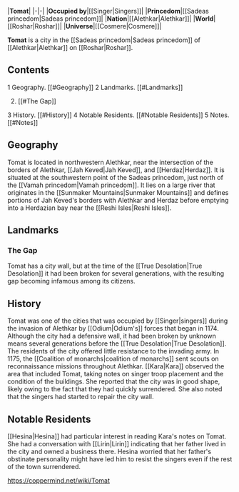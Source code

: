 |**Tomat**|
|-|-|
|**Occupied by**|[[Singer\|Singers]]|
|**Princedom**|[[Sadeas princedom\|Sadeas princedom]]|
|**Nation**|[[Alethkar\|Alethkar]]|
|**World**|[[Roshar\|Roshar]]|
|**Universe**|[[Cosmere\|Cosmere]]|

**Tomat** is a city in the [[Sadeas princedom\|Sadeas princedom]] of [[Alethkar\|Alethkar]] on [[Roshar\|Roshar]].

## Contents

1 Geography. [[#Geography]] 
2 Landmarks. [[#Landmarks]] 

2. [[#The Gap]] 


3 History. [[#History]] 
4 Notable Residents. [[#Notable Residents]] 
5 Notes. [[#Notes]] 


## Geography
Tomat is located in northwestern Alethkar, near the intersection of the borders of Alethkar, [[Jah Keved\|Jah Keved]], and [[Herdaz\|Herdaz]]. It is situated at the southwestern point of the Sadeas princedom, just north of the [[Vamah princedom\|Vamah princedom]]. It lies on a large river that originates in the [[Sunmaker Mountains\|Sunmaker Mountains]] and defines portions of Jah Keved's borders with Alethkar and Herdaz before emptying into a Herdazian bay near the [[Reshi Isles\|Reshi Isles]].

## Landmarks
### The Gap
Tomat has a city wall, but at the time of the [[True Desolation\|True Desolation]] it had been broken for several generations, with the resulting gap becoming infamous among its citizens.

## History
Tomat was one of the cities that was occupied by [[Singer\|singers]] during the invasion of Alethkar by [[Odium\|Odium's]] forces that began in 1174. Although the city had a defensive wall, it had been broken by unknown means several generations before the [[True Desolation\|True Desolation]]. The residents of the city offered little resistance to the invading army.
In 1175, the [[Coalition of monarchs\|coalition of monarchs]] sent scouts on reconnaissance missions throughout Alethkar. [[Kara\|Kara]] observed the area that included Tomat, taking notes on singer troop placement and the condition of the buildings. She reported that the city was in good shape, likely owing to the fact that they had quickly surrendered. She also noted that the singers had started to repair the city wall.

## Notable Residents
[[Hesina\|Hesina]] had particular interest in reading Kara's notes on Tomat. She had a conversation with [[Lirin\|Lirin]] indicating that her father lived in the city and owned a business there. Hesina worried that her father's obstinate personality might have led him to resist the singers even if the rest of the town surrendered.



https://coppermind.net/wiki/Tomat